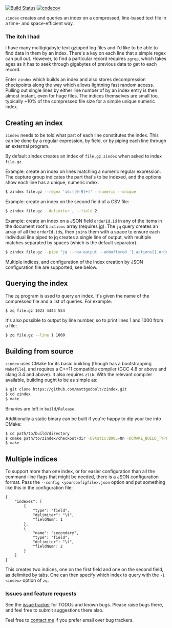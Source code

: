 [![Build Status](https://travis-ci.org/mattgodbolt/zindex.svg?branch=master)](https://travis-ci.org/mattgodbolt/zindex) [![codecov](https://codecov.io/gh/mattgodbolt/zindex/branch/master/graph/badge.svg)](https://codecov.io/gh/mattgodbolt/zindex)


`zindex` creates and queries an index on a compressed, line-based text file in a
time- and space-efficient way.

### The itch I had

I have many multigigabyte text gzipped log files and I'd like to be able to find data in them by an index. 
There's a key on each line that a simple regex can pull out. However, to find a
particular record requires `zgrep`, which takes ages as it has to seek through
gigabytes of previous data to get to each record.

Enter `zindex` which builds an index and also stores decompression checkpoints along the way
which allows lightning fast random access. Pulling out single lines by either
line number of by an index entry is then almost instant, even for huge files. The indices
themselves are small too, typically ~10% of the compressed file size for a simple unique
numeric index.

## Creating an index

`zindex` needs to be told what part of each line constitutes the index. This can be done by
a regular expression, by field, or by piping each line through an external program.

By default zindex creates an index of `file.gz.zindex` when asked to index `file.gz`.

Example: create an index on lines matching a numeric regular expression. The capture group
indicates the part that's to be indexed, and the options show each line has a unique, numeric index.

```bash
$ zindex file.gz --regex 'id:([0-9]+)' --numeric --unique
```

Example: create an index on the second field of a CSV file:

```bash
$ zindex file.gz --delimiter , --field 2
```

Example: create an index on a JSON field `orderId.id` in any of the items in the document root's `actions` array (requires [jq](http://stedolan.github.io/jq/)).
The `jq` query creates an array of all the `orderId.id`s, then `join`s them with a space to ensure each individual line piped to jq creates a single line of output,
with multiple matches separated by spaces (which is the default separator).

```bash
$ zindex file.gz --pipe "jq --raw-output --unbuffered '[.actions[].orderId.id] | join(\" \")'"
```

Multiple indices, and configuration of the index creation by JSON configuration file are supported, see below.

## Querying the index

The `zq` program is used to query an index.  It's given the name of the compressed file and a list of queries. For example:

```bash
$ zq file.gz 1023 4443 554
```

It's also possible to output by line number, so to print lines 1 and 1000 from a file:

```bash
$ zq file.gz --line 1 1000
```

## Building from source

`zindex` uses CMake for its basic building (though has a bootstrapping `Makefile`), and requires a C++11 compatible compiler (GCC 4.8 or above and clang 3.4 and above). It also requires `zlib`. With the relevant compiler available, building ought to be as simple as:

```bash
$ git clone https://github.com/mattgodbolt/zindex.git
$ cd zindex
$ make
```

Binaries are left in `build/Release`.

Additionally a static binary can be built if you're happy to dip your toe into CMake:

```bash
$ cd path/to/build/directory
$ cmake path/to/zindex/checkout/dir -DStatic:BOOL=On -DCMAKE_BUILD_TYPE=Release
$ make
```

## Multiple indices

To support more than one index, or for easier configuration than all the command-line flags that might be
needed, there is a JSON configuration format. Pass the `--config <yourconfigfile>.json` option and put something like this in the configuration file:

    { 
        "indexes": [
            {
                "type": "field",
                "delimiter": "\t",
                "fieldNum": 1
            },
            {
                "name": "secondary",
                "type": "field",
                "delimiter": "\t",
                "fieldNum": 2
            }
        ]
    }

This creates two indices, one on the first field and one on the second field, as delimited by tabs. One can
then specify which index to query with the `-i <index>` option of `zq`.

### Issues and feature requests

See the [issue tracker](https://github.com/mattgodbolt/zindex/issues) for TODOs and known bugs. Please raise bugs there, and feel free to submit suggestions there also.

Feel free to [contact me](mailto:matt@godbolt.org) if you prefer email over bug trackers.

